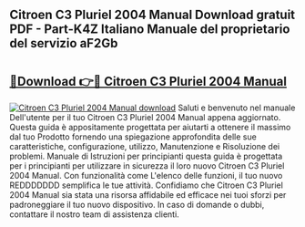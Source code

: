 ## Citroen C3 Pluriel 2004 Manual Download gratuit PDF - Part-K4Z Italiano Manuale del proprietario del servizio aF2Gb

# <h2><a href="http://dfgwqm7.blite.top/?on=Citroen+C3+Pluriel+2004+Manual">🔗Download 👉🔴 Citroen C3 Pluriel 2004 Manual</a></h2>

[![Citroen C3 Pluriel 2004 Manual download](https://i.imgur.com/lujVjoI.png)](http://dfgwqm7.blite.top/?on=Citroen+C3+Pluriel+2004+Manual)
Saluti e benvenuto nel manuale Dell'utente per il tuo Citroen C3 Pluriel 2004 Manual appena aggiornato. Questa guida è appositamente progettata per aiutarti a ottenere il massimo dal tuo Prodotto fornendo una spiegazione approfondita delle sue caratteristiche, configurazione, utilizzo, Manutenzione e Risoluzione dei problemi. Manuale di Istruzioni per principianti questa guida è progettata per i principianti per utilizzare in sicurezza il loro nuovo Citroen C3 Pluriel 2004 Manual. Con funzionalità come L'elenco delle funzioni, il tuo nuovo REDDDDDDD semplifica le tue attività. Confidiamo che Citroen C3 Pluriel 2004 Manual sia stata una risorsa affidabile ed efficace nei tuoi sforzi per padroneggiare il tuo nuovo dispositivo. In caso di domande o dubbi, contattare il nostro team di assistenza clienti.
